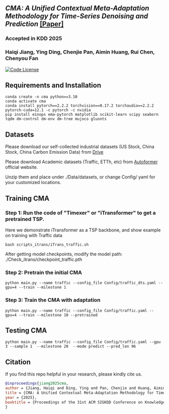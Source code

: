 ## _CMA: A Unified Contextual Meta-Adaptation Methodology for Time-Series Denoising and Prediction_ [[Paper]](https://dl.acm.org/doi/10.1145/3711896.3736881) 
### Accepted in KDD 2025
### Haiqi Jiang, Ying Ding, Chenjie Pan, Aimin Huang, Rui Chen, Chenyou Fan
[![Code License](https://img.shields.io/badge/Code%20License-Apache_2.0-green.svg)](./LICENSE) 


## Requirements and Installation
```
conda create -n cma python==3.10
conda activate cma
conda install pytorch==2.2.2 torchvision==0.17.2 torchaudio==2.2.2 pytorch-cuda=12.1 -c pytorch -c nvidia
pip install einops ema-pytorch matplotlib scikit-learn scipy seaborn tqdm dm-control dm-env dm-tree mujoco gluonts
```

## Datasets

Please download our self-collected industrial datasets (US Stock, China Stock, China Carbon Emission Data) from 
<a href="https://drive.google.com/drive/folders/1ir73qd_Ej2Zppa9u4Nfr2Q-n4BDsxEKO" target="_blank" rel="noopener noreferrer">Drive</a>

Please download Academic datasets (Traffic, ETTh, etc) from <a href="https://github.com/thuml/Autoformer" target="_blank" rel="noopener noreferrer">Autoformer</a> official website.

Unzip them and place under ./Data/datasets, or change Config/ yaml for your customized locations.

## Training CMA

### Step 1: Run the code of "Timexer" or "iTransformer" to get a pretrained TSP.

Here we demonstrate iTransformer as a TSP backbone, and show example on training with Traffic data
```
bash scripts_itrans/iTrans_traffic.sh  
```

After getting model checkpoints, modify the model path: ./Check_itrans/checkpoint_traffic.pth

### Step 2: Pretrain the initial CMA
```
python main.py --name traffic --config_file Config/traffic_dts.yaml --gpu=4 --train --milestone 1
```

### Step 3: Train the CMA with adaptation
```
python main.py --name traffic --config_file Config/traffic.yaml --gpu=4 --train --milestone 10 --pretrained
```

## Testing CMA
```
python main.py --name traffic --config_file Config/traffic.yaml --gpu 3 --sample 1  --milestone 20  --mode predict --pred_len 96
```




## Citation
If you find this repo helpful in your research, please kindly cite us.

```bibtex
@inproceedings{jiang2025cma,
author = {Jiang, Haiqi and Ding, Ying and Pan, Chenjie and Huang, Aimin and Chen, Rui and Fan, Chenyou},
title = {CMA: A Unified Contextual Meta-Adaptation Methodology for Time-Series Denoising and Prediction},
year = {2025},
booktitle = {Proceedings of the 31st ACM SIGKDD Conference on Knowledge Discovery and Data Mining (KDD)},
}
```
